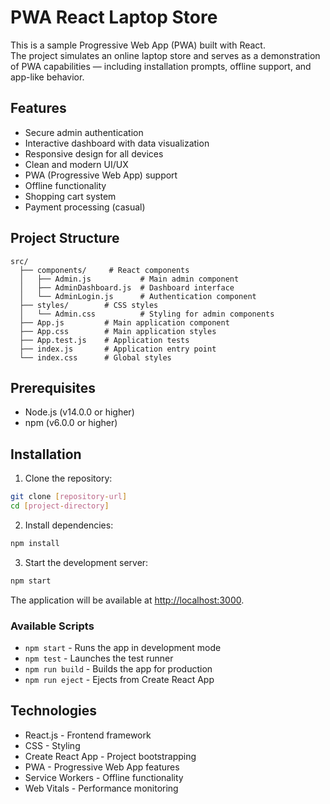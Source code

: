 # PWA React Laptop Store

This is a sample Progressive Web App (PWA) built with React.  
The project simulates an online laptop store and serves as a demonstration of PWA capabilities — including installation prompts, offline support, and app-like behavior.

## Features

- Secure admin authentication
- Interactive dashboard with data visualization
- Responsive design for all devices
- Clean and modern UI/UX
- PWA (Progressive Web App) support
- Offline functionality
- Shopping cart system
- Payment processing (casual)

## Project Structure

```
src/
  ├── components/     # React components
  │   ├── Admin.js           # Main admin component
  │   ├── AdminDashboard.js  # Dashboard interface
  │   └── AdminLogin.js      # Authentication component
  ├── styles/        # CSS styles
  │   └── Admin.css          # Styling for admin components
  ├── App.js         # Main application component
  ├── App.css        # Main application styles
  ├── App.test.js    # Application tests
  ├── index.js       # Application entry point
  └── index.css      # Global styles
```

## Prerequisites
- Node.js (v14.0.0 or higher)
- npm (v6.0.0 or higher)

## Installation

1. Clone the repository:
```bash
git clone [repository-url]
cd [project-directory]
```

2. Install dependencies:
```bash
npm install
```

3. Start the development server:
```bash
npm start
```

The application will be available at [http://localhost:3000](http://localhost:3000).


### Available Scripts

- `npm start` - Runs the app in development mode
- `npm test` - Launches the test runner
- `npm run build` - Builds the app for production
- `npm run eject` - Ejects from Create React App


## Technologies

- React.js - Frontend framework
- CSS - Styling
- Create React App - Project bootstrapping
- PWA - Progressive Web App features
- Service Workers - Offline functionality
- Web Vitals - Performance monitoring




